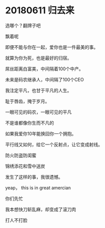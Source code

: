 # 20180611 归去来

选哪个？翻牌子吧

飘着呢

即便不能与你在一起，爱你也是一件最美的事。



就算为你为死，也是最好的归宿。

屌丝距离白富美，中间隔着100个中产。



未来是码农继承人，中间隔了100个CEO

我注定平凡，也甘于平凡的人生。

耻于唇齿，掩于岁月。



一眼可见的码农，一眼可见的平凡

不是谁都像你生而不凡的



如果我爱你10年能换回你一个拥抱。

平行线又如何，给它一个反射点，让它变成射线。



防火防盗防闺蜜



锦绣添花和雪中送炭



发生了这样的事，我很遗憾。

yeap， this is  in great amercian



你们先忙



我本想快刀斩乱麻，却变成了滚刀肉

打人不打脸





